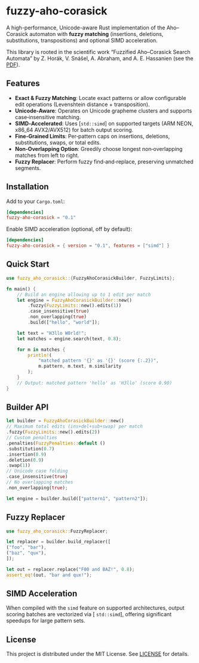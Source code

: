 # fuzzy-aho-corasick

A high-performance, Unicode-aware Rust implementation of the Aho–Corasick automaton with **fuzzy matching** (insertions,
deletions, substitutions, transpositions) and optional SIMD acceleration.

This library is rooted in the scientific work “Fuzzified Aho–Corasick Search Automata” by Z. Horák, V. Snášel, A.
Abraham, and A. E. Hassanien (see the [PDF](DOCS/ias10_horak.pdf)).

## Features

- **Exact & Fuzzy Matching**: Locate exact patterns or allow configurable edit operations (Levenshtein distance +
  transposition).
- **Unicode‐Aware**: Operates on Unicode grapheme clusters and supports case‐insensitive matching.
- **SIMD‐Accelerated**: Uses [`std::simd`] on supported targets (ARM NEON, x86\_64 AVX2/AVX512) for batch output
  scoring.
- **Fine‐Grained Limits**: Per‐pattern caps on insertions, deletions, substitutions, swaps, or total edits.
- **Non‐Overlapping Option**: Greedily choose longest non‐overlapping matches from left to right.
- **Fuzzy Replacer**: Perform fuzzy find‐and‐replace, preserving unmatched segments.

## Installation

Add to your `Cargo.toml`:

```toml
[dependencies]
fuzzy-aho-corasick = "0.1"
```

Enable SIMD acceleration (optional, off by default):

```toml
[dependencies]
fuzzy-aho-corasick = { version = "0.1", features = ["simd"] }
```

## Quick Start

```rust
use fuzzy_aho_corasick::{FuzzyAhoCorasickBuilder, FuzzyLimits};

fn main() {
    // Build an engine allowing up to 1 edit per match
    let engine = FuzzyAhoCorasickBuilder::new()
        .fuzzy(FuzzyLimits::new().edits(1))
        .case_insensitive(true)
        .non_overlapping(true)
        .build(["hello", "world"]);

    let text = "H3llo W0rld!";
    let matches = engine.search(text, 0.8);

    for m in matches {
        println!(
            "matched pattern '{}' as '{}' (score {:.2})",
            m.pattern, m.text, m.similarity
        );
    }
    // Output: matched pattern 'hello' as 'H3llo' (score 0.90)
}
```

## Builder API

```rust
let builder = FuzzyAhoCorasickBuilder::new()
// Maximum total edits (ins+del+sub+swap) per match
.fuzzy(FuzzyLimits::new().edits(2))
// Custom penalties
.penalties(FuzzyPenalties::default ()
.substitution(0.7)
.insertion(0.9)
.deletion(0.9)
.swap(1))
// Unicode case folding
.case_insensitive(true)
// No overlapping matches
.non_overlapping(true);

let engine = builder.build(["pattern1", "pattern2"]);
```

## Fuzzy Replacer

```rust
use fuzzy_aho_corasick::FuzzyReplacer;

let replacer = builder.build_replacer([
("foo", "bar"),
("baz", "qux"),
]);

let out = replacer.replace("F00 and BAZ!", 0.8);
assert_eq!(out, "bar and qux!");
```

## SIMD Acceleration

When compiled with the `simd` feature on supported architectures, output scoring batches are vectorized via [
`std::simd`], offering significant speedups for large pattern sets.

## License

This project is distributed under the MIT License. See [LICENSE](LICENSE) for details.

